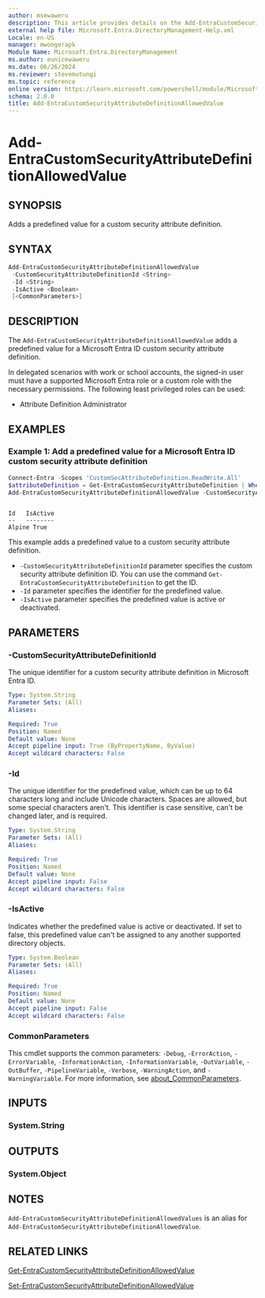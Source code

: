 ```yaml
---
author: msewaweru
description: This article provides details on the Add-EntraCustomSecurityAttributeDefinitionAllowedValue command.
external help file: Microsoft.Entra.DirectoryManagement-Help.xml
Locale: en-US
manager: mwongerapk
Module Name: Microsoft.Entra.DirectoryManagement
ms.author: eunicewaweru
ms.date: 06/26/2024
ms.reviewer: stevemutungi
ms.topic: reference
online version: https://learn.microsoft.com/powershell/module/Microsoft.Entra.DirectoryManagement/Add-EntraCustomSecurityAttributeDefinitionAllowedValue
schema: 2.0.0
title: Add-EntraCustomSecurityAttributeDefinitionAllowedValue
---
```


# Add-EntraCustomSecurityAttributeDefinitionAllowedValue

## SYNOPSIS

Adds a predefined value for a custom security attribute definition.

## SYNTAX

```powershell
Add-EntraCustomSecurityAttributeDefinitionAllowedValue
 -CustomSecurityAttributeDefinitionId <String>
 -Id <String>
 -IsActive <Boolean>
 [<CommonParameters>]
```

## DESCRIPTION

The `Add-EntraCustomSecurityAttributeDefinitionAllowedValue` adds a predefined value for a Microsoft Entra ID custom security attribute definition.

In delegated scenarios with work or school accounts, the signed-in user must have a supported Microsoft Entra role or a custom role with the necessary permissions. The following least privileged roles can be used:

- Attribute Definition Administrator

## EXAMPLES

### Example 1: Add a predefined value for a Microsoft Entra ID custom security attribute definition

```powershell
Connect-Entra -Scopes 'CustomSecAttributeDefinition.ReadWrite.All'
$attributeDefinition = Get-EntraCustomSecurityAttributeDefinition | Where-Object {$_.Name -eq 'Engineering'}
Add-EntraCustomSecurityAttributeDefinitionAllowedValue -CustomSecurityAttributeDefinitionId $attributeDefinition.Id -Id 'Alpine' -IsActive $true
```

```Output

Id   IsActive
--   --------
Alpine True
```

This example adds a predefined value to a custom security attribute definition.

- `-CustomSecurityAttributeDefinitionId` parameter specifies the custom security attribute definition ID. You can use the command `Get-EntraCustomSecurityAttributeDefinition` to get the ID.
- `-Id` parameter specifies the identifier for the predefined value.
- `-IsActive` parameter specifies the predefined value is active or deactivated.

## PARAMETERS

### -CustomSecurityAttributeDefinitionId

The unique identifier for a custom security attribute definition in Microsoft Entra ID.

```yaml
Type: System.String
Parameter Sets: (All)
Aliases:

Required: True
Position: Named
Default value: None
Accept pipeline input: True (ByPropertyName, ByValue)
Accept wildcard characters: False
```

### -Id

The unique identifier for the predefined value, which can be up to 64 characters long and include Unicode characters. Spaces are allowed, but some special characters aren't. This identifier is case sensitive, can't be changed later, and is required.

```yaml
Type: System.String
Parameter Sets: (All)
Aliases:

Required: True
Position: Named
Default value: None
Accept pipeline input: False
Accept wildcard characters: False
```

### -IsActive

Indicates whether the predefined value is active or deactivated. If set to false, this predefined value can't be assigned to any another supported directory objects.

```yaml
Type: System.Boolean
Parameter Sets: (All)
Aliases:

Required: True
Position: Named
Default value: None
Accept pipeline input: False
Accept wildcard characters: False
```

### CommonParameters

This cmdlet supports the common parameters: `-Debug`, `-ErrorAction`, `-ErrorVariable`, `-InformationAction`, `-InformationVariable`, `-OutVariable`, `-OutBuffer`, `-PipelineVariable`, `-Verbose`, `-WarningAction`, and `-WarningVariable`. For more information, see [about_CommonParameters](https://go.microsoft.com/fwlink/?LinkID=113216).

## INPUTS

### System.String

## OUTPUTS

### System.Object

## NOTES

`Add-EntraCustomSecurityAttributeDefinitionAllowedValues` is an alias for `Add-EntraCustomSecurityAttributeDefinitionAllowedValue`.

## RELATED LINKS

[Get-EntraCustomSecurityAttributeDefinitionAllowedValue](Get-EntraCustomSecurityAttributeDefinitionAllowedValue.md)

[Set-EntraCustomSecurityAttributeDefinitionAllowedValue](Set-EntraCustomSecurityAttributeDefinitionAllowedValue.md)
